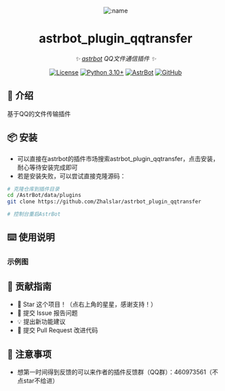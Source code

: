 
<div align="center">

![:name](https://count.getloli.com/@astrbot_plugin_qqtransfer?name=astrbot_plugin_qqtransfer&theme=minecraft&padding=6&offset=0&align=top&scale=1&pixelated=1&darkmode=auto)

# astrbot_plugin_qqtransfer

_✨ [astrbot](https://github.com/AstrBotDevs/AstrBot) QQ文件通信插件 ✨_  

[![License](https://img.shields.io/badge/License-MIT-green.svg)](https://opensource.org/licenses/MIT)
[![Python 3.10+](https://img.shields.io/badge/Python-3.10%2B-blue.svg)](https://www.python.org/)
[![AstrBot](https://img.shields.io/badge/AstrBot-3.4%2B-orange.svg)](https://github.com/Soulter/AstrBot)
[![GitHub](https://img.shields.io/badge/作者-Zhalslar-blue)](https://github.com/Zhalslar)

</div>

## 🤝 介绍

基于QQ的文件传输插件

## 📦 安装

- 可以直接在astrbot的插件市场搜索astrbot_plugin_qqtransfer，点击安装，耐心等待安装完成即可
- 若是安装失败，可以尝试直接克隆源码：

```bash
# 克隆仓库到插件目录
cd /AstrBot/data/plugins
git clone https://github.com/Zhalslar/astrbot_plugin_qqtransfer

# 控制台重启AstrBot
```

## ⌨️ 使用说明

### 示例图

## 👥 贡献指南

- 🌟 Star 这个项目！（点右上角的星星，感谢支持！）
- 🐛 提交 Issue 报告问题
- 💡 提出新功能建议
- 🔧 提交 Pull Request 改进代码

## 📌 注意事项

- 想第一时间得到反馈的可以来作者的插件反馈群（QQ群）：460973561（不点star不给进）
